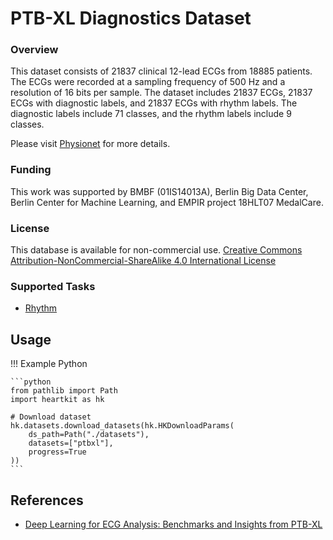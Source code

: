 # PTB-XL Diagnostics Dataset

### <span class="sk-h2-span">Overview</span>

This dataset consists of 21837 clinical 12-lead ECGs from 18885 patients. The ECGs were recorded at a sampling frequency of 500 Hz and a resolution of 16 bits per sample. The dataset includes 21837 ECGs, 21837 ECGs with diagnostic labels, and 21837 ECGs with rhythm labels. The diagnostic labels include 71 classes, and the rhythm labels include 9 classes.

Please visit [Physionet](https://doi.org/10.13026/C28C71) for more details.

### <span class="sk-h2-span">Funding</span>

This work was supported by BMBF (01IS14013A), Berlin Big Data Center, Berlin Center for Machine Learning, and EMPIR project 18HLT07 MedalCare.

### <span class="sk-h2-span">License</span>

This database is available for non-commercial use.
[Creative Commons Attribution-NonCommercial-ShareAlike 4.0 International License](https://physionet.org/content/ptb-xl/view-license/1.0.3/)

### <span class="sk-h2-span">Supported Tasks</span>

* [Rhythm](../tasks/rhythm.md)

## <span class="sk-h2-span">Usage</span>

!!! Example Python

    ```python
    from pathlib import Path
    import heartkit as hk

    # Download dataset
    hk.datasets.download_datasets(hk.HKDownloadParams(
        ds_path=Path("./datasets"),
        datasets=["ptbxl"],
        progress=True
    ))
    ```

## <span class="sk-h2-span">References</span>

* [Deep Learning for ECG Analysis: Benchmarks and Insights from PTB-XL](https://arxiv.org/pdf/2004.13701.pdf)
